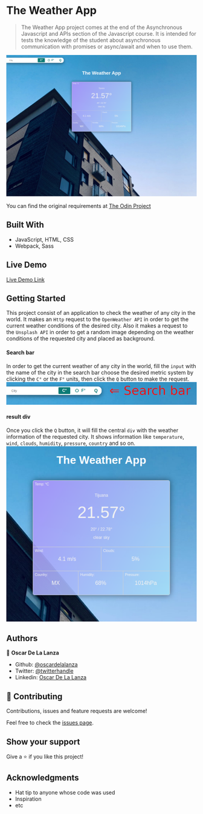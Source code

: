 # The Weather App

> The Weather App project comes at the end of the Asynchronous Javascript and APIs
> section of the Javascript course. It is intended for tests the knowledge of the student about
> asynchronous communication with promises or async/await and when to use them.

![Screenshot](./screenshots/screenshot.png)

You can find the original requirements at [The Odin Project](https://www.theodinproject.com/courses/javascript/lessons/weather-app) 

## Built With

- JavaScript, HTML, CSS
- Webpack, Sass

## Live Demo

[Live Demo Link](https://rawcdn.githack.com/oscardelalanza/the-weather-app/69f5652358031c37b246e14f9720f65c69709a8e/dist/index.html)

## Getting Started

This project consist of an application to check the weather of any city in the world. It makes an `Http` request to the 
`OpenWeather API` in order to get the current weather conditions of the desired city. Also it makes a request to the `Unsplash API`
in order to get a random image depending on the weather conditions of the requested city and placed as background.

#### Search bar

In order to get the current weather of any city in the world, fill the `input` with the name of the city in the search bar
choose the desired metric system by clicking the `C°` or the `F°` units, then click the `Q` button to make the request.
![search](./screenshots/searchbar.png)

#### result div

Once you click the `Q` button, it will fill the central `div` with the weather information of the requested city. It shows
information like `temperature`, `wind`, `clouds`, `humidity`, `pressure`, `country` and so on.
![weather](./screenshots/result.png)

## Authors

👤 **Oscar De La Lanza**

- Github: [@oscardelalanza](https://github.com/oscardelalanza)
- Twitter: [@twitterhandle](https://twitter.com/oscardelalanza)
- Linkedin: [Oscar De La Lanza](https://linkedin.com/in/oscardelalanza/)

## 🤝 Contributing

Contributions, issues and feature requests are welcome!

Feel free to check the [issues page](issues/).

## Show your support

Give a ⭐️ if you like this project!

## Acknowledgments

- Hat tip to anyone whose code was used
- Inspiration
- etc
